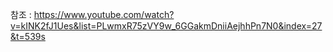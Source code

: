참조 : https://www.youtube.com/watch?v=kINK2fJ1Ues&list=PLwmxR75zVY9w_6GGakmDniiAejhhPn7N0&index=27&t=539s
